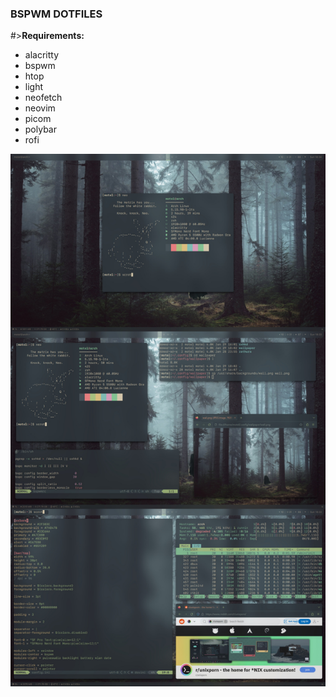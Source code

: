 ### BSPWM DOTFILES

#>**Requirements:**
- alacritty
- bspwm
- htop
- light
- neofetch
- neovim
- picom
- polybar
- rofi

![screenshots](image.jpg)
